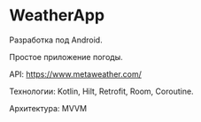 # WeatherApp

Разработка под Android.

Простое приложение погоды.

API:
https://www.metaweather.com/

Технологии:
Kotlin, Hilt, Retrofit, Room, Coroutine.

Архитектура: 
MVVM

